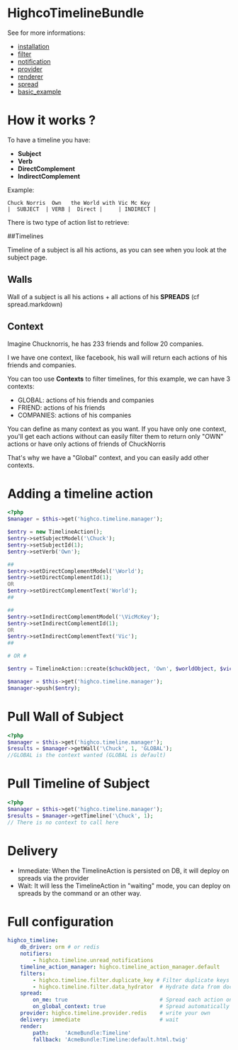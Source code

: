 HighcoTimelineBundle
====================

See for more informations:

- [installation](https://github.com/stephpy/TimelineBundle/blob/master/Resources/doc/install.markdown)
- [filter](https://github.com/stephpy/TimelineBundle/blob/master/Resources/doc/filter.markdown)
- [notification](https://github.com/stephpy/TimelineBundle/blob/master/Resources/doc/notification.markdown)
- [provider](https://github.com/stephpy/TimelineBundle/blob/master/Resources/doc/provider.markdown)
- [renderer](https://github.com/stephpy/TimelineBundle/blob/master/Resources/doc/renderer.markdown)
- [spread](https://github.com/stephpy/TimelineBundle/blob/master/Resources/doc/spread.markdown)
- [basic_example](https://github.com/stephpy/TimelineBundle/blob/master/Resources/doc/basic_example.markdown)

# How it works ?

To have a timeline you have:

- **Subject**
- **Verb**
- **DirectComplement**
- **IndirectComplement**

Example:

    Chuck Norris  Own   the World with Vic Mc Key
    |  SUBJECT  | VERB |  Direct |     | INDIRECT |

There is two type of action list to retrieve:

##Timelines

Timeline of a subject is all his actions, as you can see when you look at the subject page.

## Walls

Wall of a subject is all his actions + all actions of his **SPREADS** (cf spread.markdown)

## Context

Imagine Chucknorris, he has 233 friends and follow 20 companies.

I we have one context, like facebook, his wall will return each actions of his friends and companies.

You can too use **Contexts** to filter timelines, for this example, we can have 3 contexts:

* GLOBAL: actions of his friends and companies
* FRIEND: actions of his friends
* COMPANIES: actions of his companies

You can define as many context as you want.
If you have only one context, you'll get each actions without can easily filter them to return only "OWN" actions or have only actions of friends of ChuckNorris

That's why we have a "Global" context, and you can easily add other contexts.

# Adding a timeline action

```php
<?php
$manager = $this->get('highco.timeline.manager');

$entry = new TimelineAction();
$entry->setSubjectModel('\Chuck');
$entry->setSubjectId(1);
$entry->setVerb('Own');

##
$entry->setDirectComplementModel('\World');
$entry->setDirectComplementId(1);
OR
$entry->setDirectComplementText('World');
##

##
$entry->setIndirectComplementModel('\VicMcKey');
$entry->setIndirectComplementId(1);
OR
$entry->setIndirectComplementText('Vic');
##

# OR #

$entry = TimelineAction::create($chuckObject, 'Own', $worldObject, $vicMcKeyObject);

$manager = $this->get('highco.timeline.manager');
$manager->push($entry);
```

# Pull Wall of Subject

```php
<?php
$manager = $this->get('highco.timeline.manager');
$results = $manager->getWall('\Chuck', 1, 'GLOBAL');
//GLOBAL is the context wanted (GLOBAL is default)
```

# Pull Timeline of Subject

```php
<?php
$manager = $this->get('highco.timeline.manager');
$results = $manager->getTimeline('\Chuck', 1);
// There is no context to call here
```

# Delivery

- Immediate: When the TimelineAction is persisted on DB, it will deploy on spreads via the provider
- Wait: It will less the TimelineAction in "waiting" mode, you can deploy on spreads by the command or an other way.

# Full configuration

```yaml
highco_timeline:
    db_driver: orm # or redis
    notifiers:
        - highco.timeline.unread_notifications
    timeline_action_manager: highco.timeline_action_manager.default
    filters:
        - highco.timeline.filter.duplicate_key # Filter duplicate keys
        - highco.timeline.filter.data_hydrator  # Hydrate data from doctrine to get TimelineAction instead of ID
    spread:
        on_me: true                             # Spread each action on subject too
        on_global_context: true                 # Spread automatically on global context
    provider: highco.timeline.provider.redis    # write your own
    delivery: immediate                         # wait
    render:
        path:     'AcmeBundle:Timeline'
        fallback: 'AcmeBundle:Timeline:default.html.twig'
```
